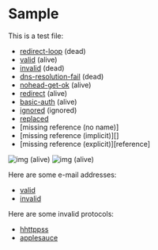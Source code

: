 # Sample

This is a test file:

* [redirect-loop](%%BASE_URL%%/loop) (dead)
* [valid](%%BASE_URL%%/foo/bar) (alive)
* [invalid](%%BASE_URL%%/foo/dead) (dead)
* [dns-resolution-fail](http://example.example.example.com/) (dead)
* [nohead-get-ok](%%BASE_URL%%/nohead) (alive)
* [redirect](%%BASE_URL%%/foo/redirect) (alive)
* [basic-auth](%%BASE_URL%%/basic-auth) (alive)
* [ignored](%%BASE_URL%%/something/not-working-and-ignored/something) (ignored)
* [replaced](%%BASE_URL%%/boo/bar)
* [missing reference (no name)]
* [missing reference (implicit)][]
* [missing reference (explicit)][reference]

![img](%%BASE_URL%%/hello.jpg) (alive)
![img](hello.jpg) (alive)

Here are some e-mail addresses:

* [valid](mailto:linuxgeek@gmail.com?subject=test)
* [invalid](mailto:foo@bar@baz)

Here are some invalid protocols:

* [hhttppss](hhttppss://example.org)
* [applesauce](applesauce://example.org)

[unused reference]: unused
